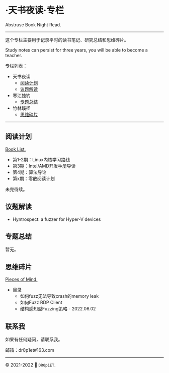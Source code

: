 # ·天书夜读·专栏

Abstruse Book Night Read.

----

这个专栏主要用于记录平时的读书笔记、研究总结和思维碎片。

Study notes can persist for three years, you will be able to become a teacher.

专栏列表：

- 天书夜读
  - [阅读计划](./books/)
  - [议题解读](./topics/)
- 寒江独钓
  - [专题总结](./study/)
- 竹林蹊径
  - [思维碎片](./pieces/)

----

## 阅读计划

[Book List.](./books/00_books_list.md)

- 第1-2期：Linux内核学习路线
- 第3期：Intel/AMD开发手册导读
- 第4期：算法导论
- 第x期：零散阅读计划

未完待续。

## 议题解读

- Hyntrospect: a fuzzer for Hyper-V devices

## 专题总结

暂无。

## 思维碎片

[Pieces of Mind.](./pieces/pieces_of_mind.md)

- 目录
  - 如何fuzz无法导致crash的memory leak
  - 如何Fuzz RDP Client
  - 结构感知型Fuzzing策略 - 2022.06.02

## 联系我

如果有任何疑问，请联系我。

邮箱：dr0p1et#163.com

---

:copyright: 2021-2022 :rocket: `DR0p1ET`.
